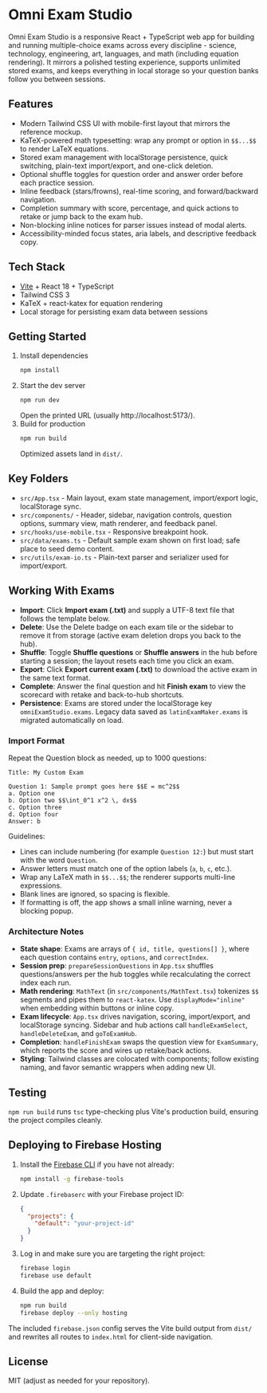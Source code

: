 # Omni Exam Studio

Omni Exam Studio is a responsive React + TypeScript web app for building and running multiple-choice exams across every discipline - science, technology, engineering, art, languages, and math (including equation rendering). It mirrors a polished testing experience, supports unlimited stored exams, and keeps everything in local storage so your question banks follow you between sessions.

## Features
- Modern Tailwind CSS UI with mobile-first layout that mirrors the reference mockup.
- KaTeX-powered math typesetting: wrap any prompt or option in `$$...$$` to render LaTeX equations.
- Stored exam management with localStorage persistence, quick switching, plain-text import/export, and one-click deletion.
- Optional shuffle toggles for question order and answer order before each practice session.
- Inline feedback (stars/frowns), real-time scoring, and forward/backward navigation.
- Completion summary with score, percentage, and quick actions to retake or jump back to the exam hub.
- Non-blocking inline notices for parser issues instead of modal alerts.
- Accessibility-minded focus states, aria labels, and descriptive feedback copy.

## Tech Stack
- [Vite](https://vitejs.dev/) + React 18 + TypeScript
- Tailwind CSS 3
- KaTeX + react-katex for equation rendering
- Local storage for persisting exam data between sessions

## Getting Started
1. Install dependencies
   ```bash
   npm install
   ```
2. Start the dev server
   ```bash
   npm run dev
   ```
   Open the printed URL (usually http://localhost:5173/).
3. Build for production
   ```bash
   npm run build
   ```
   Optimized assets land in `dist/`.

## Key Folders
- `src/App.tsx` - Main layout, exam state management, import/export logic, localStorage sync.
- `src/components/` - Header, sidebar, navigation controls, question options, summary view, math renderer, and feedback panel.
- `src/hooks/use-mobile.tsx` - Responsive breakpoint hook.
- `src/data/exams.ts` - Default sample exam shown on first load; safe place to seed demo content.
- `src/utils/exam-io.ts` - Plain-text parser and serializer used for import/export.

## Working With Exams
- **Import**: Click **Import exam (.txt)** and supply a UTF-8 text file that follows the template below.
- **Delete**: Use the Delete badge on each exam tile or the sidebar to remove it from storage (active exam deletion drops you back to the hub).
- **Shuffle**: Toggle **Shuffle questions** or **Shuffle answers** in the hub before starting a session; the layout resets each time you click an exam.
- **Export**: Click **Export current exam (.txt)** to download the active exam in the same text format.
- **Complete**: Answer the final question and hit **Finish exam** to view the scorecard with retake and back-to-hub shortcuts.
- **Persistence**: Exams are stored under the localStorage key `omniExamStudio.exams`. Legacy data saved as `latinExamMaker.exams` is migrated automatically on load.

### Import Format
Repeat the Question block as needed, up to 1000 questions:

```
Title: My Custom Exam

Question 1: Sample prompt goes here $$E = mc^2$$
a. Option one
b. Option two $$\int_0^1 x^2 \, dx$$
c. Option three
d. Option four
Answer: b
```

Guidelines:
- Lines can include numbering (for example `Question 12:`) but must start with the word `Question`.
- Answer letters must match one of the option labels (`a`, `b`, `c`, etc.).
- Wrap any LaTeX math in `$$...$$`; the renderer supports multi-line expressions.
- Blank lines are ignored, so spacing is flexible.
- If formatting is off, the app shows a small inline warning, never a blocking popup.

### Architecture Notes
- **State shape**: Exams are arrays of `{ id, title, questions[] }`, where each question contains `entry`, `options`, and `correctIndex`.
- **Session prep**: `prepareSessionQuestions` in `App.tsx` shuffles questions/answers per the hub toggles while recalculating the correct index each run.
- **Math rendering**: `MathText` (in `src/components/MathText.tsx`) tokenizes `$$` segments and pipes them to `react-katex`. Use `displayMode="inline"` when embedding within buttons or inline copy.
- **Exam lifecycle**: `App.tsx` drives navigation, scoring, import/export, and localStorage syncing. Sidebar and hub actions call `handleExamSelect`, `handleDeleteExam`, and `goToExamHub`.
- **Completion**: `handleFinishExam` swaps the question view for `ExamSummary`, which reports the score and wires up retake/back actions.
- **Styling**: Tailwind classes are colocated with components; follow existing naming, and favor semantic wrappers when adding new UI.

## Testing
`npm run build` runs `tsc` type-checking plus Vite's production build, ensuring the project compiles cleanly.

## Deploying to Firebase Hosting
1. Install the [Firebase CLI](https://firebase.google.com/docs/cli) if you have not already:
   ```bash
   npm install -g firebase-tools
   ```
2. Update `.firebaserc` with your Firebase project ID:
   ```json
   {
     "projects": {
       "default": "your-project-id"
     }
   }
   ```
3. Log in and make sure you are targeting the right project:
   ```bash
   firebase login
   firebase use default
   ```
4. Build the app and deploy:
   ```bash
   npm run build
   firebase deploy --only hosting
   ```
The included `firebase.json` config serves the Vite build output from `dist/` and rewrites all routes to `index.html` for client-side navigation.

## License
MIT (adjust as needed for your repository).

